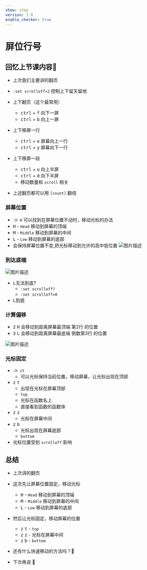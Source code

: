 ```yaml
---
show: step
version: 1.0
enable_checker: true
---
```


# 屏位行号

## 回忆上节课内容🤔

- 上次我们主要讲的翻页
- `:set scrolloff=2` 控制上下留天留地
- 上下翻页（这个最常用）
  - <kbd>ctrl</kbd> + <kbd>f</kbd> 向下一屏
  - <kbd>ctrl</kbd> + <kbd>b</kbd> 向上一屏

- 上下移屏一行
  - <kbd>ctrl</kbd> + <kbd>e</kbd> 屏幕向上一行
  - <kbd>ctrl</kbd> + <kbd>y</kbd> 屏幕向下一行

- 上下移屏一段
  - <kbd>ctrl</kbd> + <kbd>u</kbd> 向上半屏
  - <kbd>ctrl</kbd> + <kbd>d</kbd> 向下半屏
  - 移动数量和 `scroll` 相关
- 上述翻页都可以用 `[count]` 翻倍

### 屏幕位置

- `:h H` 可以找到在屏幕位置不动时，移动光标的办法
- <kbd>H</kbd> - `Head` 移动到屏幕的顶端
- <kbd>M</kbd> - `Middle` 移动到屏幕的中间
- <kbd>L</kbd> - `Low` 移动到屏幕的底部
- 会保持屏幕位置不变,把光标移动到允许的高中低位置
![图片描述](https://doc.shiyanlou.com/courses/uid1190679-20210705-1625459961509)

### 到达底端

![图片描述](https://doc.shiyanlou.com/courses/uid1190679-20201002-1601648769113)

- <kbd>L</kbd>无法到底?
	- `:set scrolloff?`
	- `:set scrolloff=0`
- <kbd>L</kbd>到底

### 计算偏移
- <kbd>2</kbd> <kbd>H</kbd> 会移动到距离屏幕最顶端 第2行 的位置
- <kbd>3</kbd> <kbd>L</kbd> 会移动到距离屏幕最底端 倒数第3行 的位置

![图片描述](https://doc.shiyanlou.com/courses/uid1190679-20210705-1625460067940)

### 光标固定

- `:h zt` 
	- 可以光标保持当前位置，移动屏幕，让光标出现在顶部
- <kbd>z</kbd> <kbd>t</kbd> 
	- 出现在光标在屏幕顶部
	- `top` 
	- 光标在函数名上
	- 直接看到函数的函数体
- <kbd>z</kbd> <kbd>z</kbd> 
	- 光标在屏幕中间
- <kbd>z</kbd> <kbd>b</kbd> 
	- 光标出现在屏幕底部
	- `bottom` 
- 光标位置受到 `scrolloff` 影响

## 总结

- 上次讲的翻页
- 这次先让屏幕位置固定，移动光标
  - <kbd>H</kbd> - `Head` 移动到屏幕的顶端
  - <kbd>M</kbd> - `Middle` 移动到屏幕的中间
  - <kbd>L</kbd> - `Low` 移动到屏幕的底部

- 然后让光标固定，移动屏幕的位置
  - <kbd>z</kbd> <kbd>t</kbd> - `top` 
  - <kbd>z</kbd> <kbd>z</kbd> - 光标在屏幕中间
  - <kbd>z</kbd> <kbd>b</kbd> - `bottom`    
- 还有什么快速移动的方法吗？🤔
- 下次再说 👋






